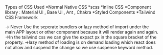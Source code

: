 Types of CSS Used
*Normal Native CSS
*scss
*inline CSS
*Component library : Material UI , Base UI , Ant , Chakra
*Styled Components
*Tailwind CSS Framework


-> Never Use the seperate bundlers or lazy method of import under the main APP layout or other component because it will render again and again. 
->In the tailwind css we can give the expact px in the square bracket of the property.
->lazy method of loading is on demand loading which react does not allow and suspend the change so we use suspense keyword method.